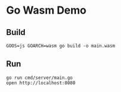 # Go Wasm Demo

## Build

```shell script
GOOS=js GOARCH=wasm go build -o main.wasm
```

## Run

```shell script
go run cmd/server/main.go
open http://localhost:8080
```
